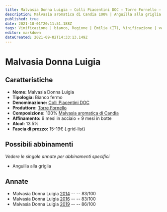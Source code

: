 ```yaml
---
title: Malvasia Donna Luigia – Colli Piacentini DOC – Torre Fornello – Emilia (IT) – 15-19€ – 2★-3★
description: Malvasia aromatica di Candia 100% | Anguilla alla griglia
published: true
date: 2021-10-01T20:11:51.188Z
tags: Vinificazione | bianco, Regione | Emilia (IT), Vinificazione | varietale, Vinificazione | fermo, Valutazioni | 3 stelle, Vitigni | Malvasia di Candia aromatica, Alimento | anguilla, Cottura | alla griglia, Prezzi | 15-19€,
editor: markdown
dateCreated: 2021-09-02T14:33:13.149Z
---
```


# Malvasia Donna Luigia

## Caratteristiche
- **Nome:** Malvasia Donna Luigia
- **Tipologia:** Bianco fermo
- **Denominazione:** [Colli Piacentini DOC](/denominazioni/Italia/Emilia/DOC-Colli-Piacentini)
- **Produttore:** [Torre Fornello](/produttori/Italia/Emilia/Torre-Fornello) 
- **Composizione:** 100% [Malvasia aromatica di Candia](/vitigni/Italia/bacca-bianca/malvasia-di-candia-aromatica)
- **Affinamento:** 9 mesi in acciaio + 9 mesi in botte
- **Alcol:** 13.5%
- **Fascia di prezzo:** 15-19€
{.grid-list}



## Possibili abbinamenti
*Vedere le singole annate per abbinamenti specifici*

- Anguilla alla griglia

## Annate
- Malvasia Donna Luigia [2014](/vini/Italia/Emilia/Torre-Fornello/Malvasia-Donna-Luigia/2014) -- <span class="star-2"></span> -- 83/100
- Malvasia Donna Luigia [2016](/vini/Italia/Emilia/Torre-Fornello/Malvasia-Donna-Luigia/2016) -- <span class="star-2"></span> -- 83/100
- Malvasia Donna Luigia [2019](/vini/Italia/Emilia/Torre-Fornello/Malvasia-Donna-Luigia/2019) -- <span class="star-3"></span> -- 86/100